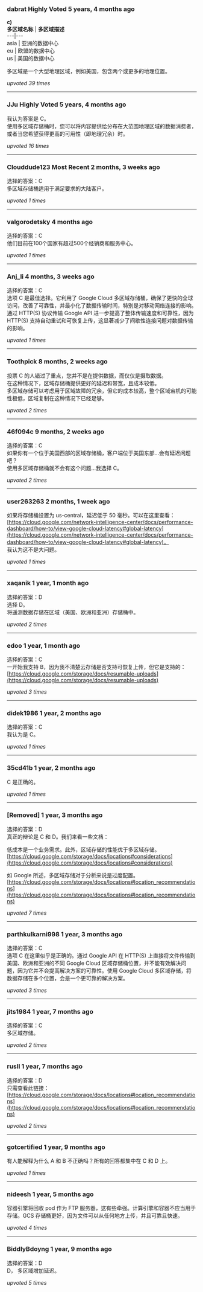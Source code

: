 ### dabrat Highly Voted 5 years, 4 months ago
**c)**  
**多区域名称** | **多区域描述**  
---|---  
asia | 亚洲的数据中心  
eu | 欧盟的数据中心  
us | 美国的数据中心  

多区域是一个大型地理区域，例如美国，包含两个或更多的地理位置。

*upvoted 39 times*

---

### JJu Highly Voted 5 years, 4 months ago  
我认为答案是 C。  
使用多区域存储桶时，您可以将内容提供给分布在大范围地理区域的数据消费者，或者当您希望获得更高的可用性（即地理冗余）时。

*upvoted 16 times*

---

### Clouddude123 Most Recent 2 months, 3 weeks ago  
选择的答案：C  
多区域存储桶适用于满足要求的大陆客户。

*upvoted 1 times*

---

### valgorodetsky 4 months ago  
选择的答案：C  
他们目前在100个国家有超过500个经销商和服务中心。

*upvoted 1 times*

---

### Anj_li 4 months, 3 weeks ago  
选择的答案：C  
选项 C 是最佳选择。它利用了 Google Cloud 多区域存储桶，确保了更快的全球访问，改善了可靠性，并最小化了数据传输时间，特别是对移动网络连接的影响。通过 HTTP(S) 协议传输 Google API 进一步提高了整体传输速度和可靠性，因为 HTTP(S) 支持自动重试和可恢复上传，这显著减少了间歇性连接问题对数据传输的影响。

*upvoted 1 times*

---

### Toothpick 8 months, 2 weeks ago  
投票 C 的人错过了重点，您并不是在提供数据，而仅仅是摄取数据。  
在这种情况下，区域存储桶提供更好的延迟和带宽，且成本较低。  
多区域存储可以考虑用于区域故障的冗余，但它的成本较高，整个区域宕机的可能性极低，区域复制在这种情况下已经足够。

*upvoted 2 times*

---

### 46f094c 9 months, 2 weeks ago  
选择的答案：C  
如果你有一个位于美国西部的区域存储桶，客户端位于美国东部...会有延迟问题吧？  
使用多区域存储桶就不会有这个问题...我选择 C。

*upvoted 2 times*

---

### user263263 2 months, 1 week ago  
如果将存储桶设置为 us-central，延迟低于 50 毫秒。可以在这里查看：  
[https://cloud.google.com/network-intelligence-center/docs/performance-dashboard/how-to/view-google-cloud-latency#global-latency](https://cloud.google.com/network-intelligence-center/docs/performance-dashboard/how-to/view-google-cloud-latency#global-latency)。  
我认为这不是大问题。

*upvoted 1 times*

---

### xaqanik 1 year, 1 month ago  
选择的答案：D  
选择 D。  
将遥测数据存储在区域（美国、欧洲和亚洲）存储桶中。

*upvoted 2 times*

---

### edoo 1 year, 1 month ago  
选择的答案：C  
一开始我支持 B，因为我不清楚云存储是否支持可恢复上传，但它是支持的：  
[https://cloud.google.com/storage/docs/resumable-uploads](https://cloud.google.com/storage/docs/resumable-uploads)

*upvoted 3 times*

---

### didek1986 1 year, 2 months ago  
选择的答案：C  
我认为是 C。

*upvoted 1 times*

---

### 35cd41b 1 year, 2 months ago  
C 是正确的。

*upvoted 1 times*

---

### [Removed] 1 year, 3 months ago  
选择的答案：D  
真正的辩论是 C 和 D。我们来看一些文档：

低成本是一个业务需求。此外，区域存储的性能优于多区域存储。  
[https://cloud.google.com/storage/docs/locations#considerations](https://cloud.google.com/storage/docs/locations#considerations)

如 Google 所述，多区域存储对于分析来说是过度配置。  
[https://cloud.google.com/storage/docs/locations#location_recommendations](https://cloud.google.com/storage/docs/locations#location_recommendations)

*upvoted 7 times*

---

### parthkulkarni998 1 year, 3 months ago  
选择的答案：C  
选项 C 在这里似乎是正确的。通过 Google API 在 HTTP(S) 上直接将文件传输到美国、欧洲和亚洲的不同 Google Cloud 区域存储桶位置，并不能有效解决问题，因为它并不会提高解决方案的可靠性。使用 Google Cloud 多区域存储，将数据存储在多个位置，会是一个更可靠的解决方案。

*upvoted 3 times*

---

### jits1984 1 year, 7 months ago  
选择的答案：C  
多区域存储。

*upvoted 2 times*

---

### rusll 1 year, 7 months ago  
选择的答案：D  
只需查看此链接：[https://cloud.google.com/storage/docs/locations#location_recommendations](https://cloud.google.com/storage/docs/locations#location_recommendations)

*upvoted 2 times*

---

### gotcertified 1 year, 9 months ago  
有人能解释为什么 A 和 B 不正确吗？所有的回答都集中在 C 和 D 上。

*upvoted 1 times*

---

### nideesh 1 year, 5 months ago  
容器引擎将回收 pod 作为 FTP 服务器，这有些牵强。计算引擎和容器不应当用于存储。GCS 存储桶更好，因为文件可以从任何地方上传，并且可靠且快速。

*upvoted 4 times*

---

### BiddlyBdoyng 1 year, 9 months ago  
选择的答案：D  
D， 多区域增加延迟。

*upvoted 5 times*
